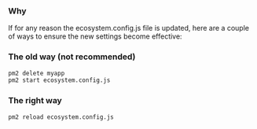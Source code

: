 ### Why
If for any reason the ecosystem.config.js file is updated, here are a couple of ways to ensure the new settings become effective:

### The old way (not recommended)
```bash
pm2 delete myapp
pm2 start ecosystem.config.js
```

### The right way
```bash
pm2 reload ecosystem.config.js
```
